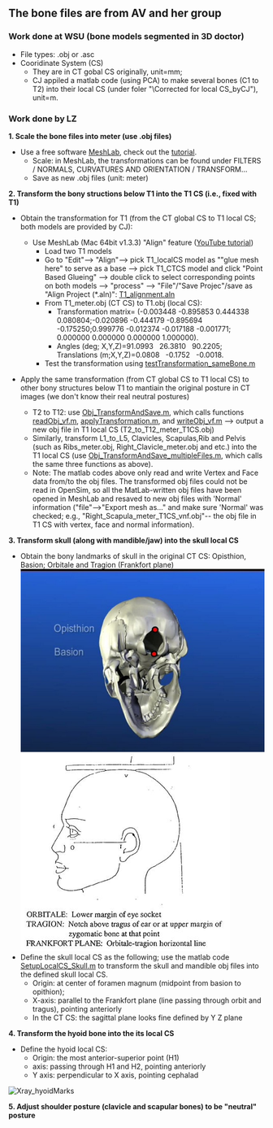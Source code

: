 ## The bone files are from AV and her group 
### Work done at WSU (bone models segmented in 3D doctor)
- File types: .obj or .asc 
- Cooridinate System (CS)
   - They are in CT gobal CS originally, unit=mm;
   -  CJ appiled a matlab code (using PCA) to make several bones (C1 to T2) into their local CS (under foler "\Corrected for local CS_byCJ"), unit=m.


### Work done by LZ
**1. Scale the bone files into meter (use .obj files)**
  - Use a free software [MeshLab](http://www.meshlab.net/), check out the [tutorial](http://www.cse.iitd.ac.in/~mcs112609/Meshlab%20Tutorial.pdf).
    - Scale: in MeshLab, the transformations can be found under FILTERS / NORMALS, CURVATURES AND ORIENTATION / TRANSFORM… 
    - Save as new .obj files (unit: meter)

**2. Transform the bony structions below T1 into the T1 CS (i.e., fixed with T1)**
- Obtain the transformation for T1 (from the CT global CS to T1 local CS; both models are provided by CJ): 
  - Use MeshLab (Mac 64bit v1.3.3) "Align" feature ([YouTube tutorial](https://www.youtube.com/watch?v=4g9Hap4rX0k))
    - Load two T1 models
    - Go to "Edit"--> "Align"-->  pick T1_localCS model as ""glue mesh here" to serve as a base --> pick T1_CTCS model and click "Point Based Glueing" --> double click to select corresponding points on both models --> "process" --> "File"/"Save Projec"/save as "Align Project (*.aln)": [T1_alignment.aln](T1_alignment.aln)
    - From T1_meter.obj (CT CS) to T1.obj (local CS): 
      - Transformation matrix= (-0.003448 -0.895853 0.444338 0.080804;-0.020896 -0.444179 -0.895694 -0.175250;0.999776 -0.012374 -0.017188 -0.001771; 0.000000 0.000000 0.000000 1.000000).
      - Angles (deg; X,Y,Z)=91.0993   26.3810   90.2205; Translations (m;X,Y,Z)=0.0808   -0.1752   -0.0018.
    - Test the transformation using [testTransformation_sameBone.m](testTransformation_sameBone.m)
    
- Apply the same transformation (from CT global CS to T1 local CS) to other bony structures below T1 to mantiain the original posture in CT images (we don't know their real  neutral postures)
  - T2 to T12: use [Obj_TransformAndSave.m](Obj_TransformAndSave.m), which calls functions [readObj_vf.m](functions/readObj_vf.m), [applyTransformation.m](functions/applyTransformation.m), and [writeObj_vf.m](functions/writeObj_vf.m) --> output a new obj file in T1 local CS (T2_to_T12_meter_T1CS.obj)
  - Similarly, transform L1_to_L5, Clavicles, Scapulas,Rib and Pelvis (such as Ribs_meter.obj, Right_Clavicle_meter.obj and etc.) into the T1 local CS (use [Obj_TransformAndSave_multipleFiles.m](Obj_TransformAndSave_multipleFiles.m), which calls the same three functions as above).
  - Note: The matlab codes above only read and write Vertex and Face data from/to the obj files. The transformed obj files could not be read in OpenSim, so all the MatLab-written obj files have been opened in MeshLab and resaved to new obj files with 'Normal' information ("file"-->"Export mesh as..." and make sure 'Normal' was checked; e.g., "Right_Scapula_meter_T1CS_vnf.obj"-- the obj file in T1 CS with vertex, face and normal information).
  


**3. Transform skull (along with mandible/jaw) into the skull local CS**
- Obtain the bony landmarks of skull in the original CT CS: Opisthion, Basion; Orbitale and Tragion (Frankfort plane)
  ![OpisthionBasion](pictures/OpisthionBasion.jpg "OpisthionBasion") ![FrankfurtPlane](pictures/FrankfurtPlane2.jpg "FrankfurtPlane")
- Define the skull local CS as the following; use the matlab code [SetupLocalCS_Skull.m](SetupLocalCS_Skull.m) to transform the skull and mandible obj files into the defined skull local CS.   
  - Origin: at center of foramen magnum (midpoint from basion to opithion); 
  - X-axis:  parallel to the Frankfort plane (line passing through orbit and tragus), pointing anteriorly
  - In the CT CS:  the sagittal plane looks fine  defined by Y Z  plane

**4. Transform the hyoid bone into the its local CS**
  -  Define the hyoid local CS:
  	  - Origin: the most anterior-superior point (H1)
	  - axis: passing through H1 and H2, pointing anteriorly
	  - Y axis: perpendicular to X axis, pointing cephalad

![Xray_hyoidMarks](pictures/Xray_hyoidMark_small.png "Xray_hyoidMarks")

**5. Adjust shoulder posture (clavicle and scapular bones) to be "neutral" posture**

